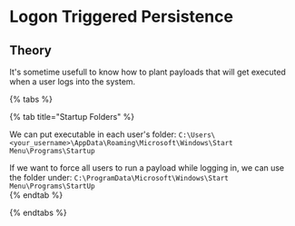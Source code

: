 # Logon Triggered Persistence 

## Theory
It's sometime usefull to know how to plant payloads that will get executed when a user logs into the system.

{% tabs %}

{% tab title="Startup Folders" %}

We can put executable in each user's folder: `C:\Users\<your_username>\AppData\Roaming\Microsoft\Windows\Start Menu\Programs\Startup`  

If we want to force all users to run a payload while logging in, we can use the folder under: `C:\ProgramData\Microsoft\Windows\Start Menu\Programs\StartUp`  
{% endtab %}

{% endtabs %}
